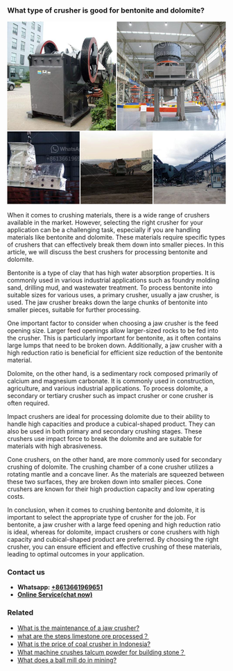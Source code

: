 <h3>What type of crusher is good for bentonite and dolomite?</h3><img src='1701744879.jpg' alt=''><p>When it comes to crushing materials, there is a wide range of crushers available in the market. However, selecting the right crusher for your application can be a challenging task, especially if you are handling materials like bentonite and dolomite. These materials require specific types of crushers that can effectively break them down into smaller pieces. In this article, we will discuss the best crushers for processing bentonite and dolomite.</p><p>Bentonite is a type of clay that has high water absorption properties. It is commonly used in various industrial applications such as foundry molding sand, drilling mud, and wastewater treatment. To process bentonite into suitable sizes for various uses, a primary crusher, usually a jaw crusher, is used. The jaw crusher breaks down the large chunks of bentonite into smaller pieces, suitable for further processing.</p><p>One important factor to consider when choosing a jaw crusher is the feed opening size. Larger feed openings allow larger-sized rocks to be fed into the crusher. This is particularly important for bentonite, as it often contains large lumps that need to be broken down. Additionally, a jaw crusher with a high reduction ratio is beneficial for efficient size reduction of the bentonite material.</p><p>Dolomite, on the other hand, is a sedimentary rock composed primarily of calcium and magnesium carbonate. It is commonly used in construction, agriculture, and various industrial applications. To process dolomite, a secondary or tertiary crusher such as impact crusher or cone crusher is often required.</p><p>Impact crushers are ideal for processing dolomite due to their ability to handle high capacities and produce a cubical-shaped product. They can also be used in both primary and secondary crushing stages. These crushers use impact force to break the dolomite and are suitable for materials with high abrasiveness.</p><p>Cone crushers, on the other hand, are more commonly used for secondary crushing of dolomite. The crushing chamber of a cone crusher utilizes a rotating mantle and a concave liner. As the materials are squeezed between these two surfaces, they are broken down into smaller pieces. Cone crushers are known for their high production capacity and low operating costs.</p><p>In conclusion, when it comes to crushing bentonite and dolomite, it is important to select the appropriate type of crusher for the job. For bentonite, a jaw crusher with a large feed opening and high reduction ratio is ideal, whereas for dolomite, impact crushers or cone crushers with high capacity and cubical-shaped product are preferred. By choosing the right crusher, you can ensure efficient and effective crushing of these materials, leading to optimal outcomes in your application.</p><h3>Contact us</h3><ul><li><strong>Whatsapp:&nbsp;<a href="https://wa.me/8613661969651">+8613661969651</a></strong></li><li><a href="https://swt.shibang-china.com/?git&amp;zhl&amp;What type of crusher is good for bentonite and dolomite"><strong>Online Service(chat now)</strong></a></li></ul><h3>Related</h3><ul><li><a href='What is the maintenance of a jaw crusher.md'>What is the maintenance of a jaw crusher?</a></li><li><a href='what are the steps limestone ore processed？.md'>what are the steps limestone ore processed？</a></li><li><a href='What is the price of coal crusher in Indonesia.md'>What is the price of coal crusher in Indonesia?</a></li><li><a href='What machine crushes talcum powder for building stone？.md'>What machine crushes talcum powder for building stone？</a></li><li><a href='What does a ball mill do in mining.md'>What does a ball mill do in mining?</a></li></ul>
